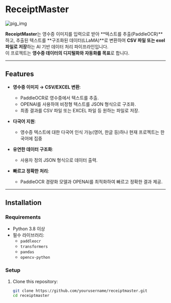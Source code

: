 # ReceiptMaster 
![pig_img](https://github.com/user-attachments/assets/0adceb8e-7c80-4ded-8ee6-99a536fd9898)

**ReceiptMaster**는 영수증 이미지를 입력으로 받아 **텍스트를 추출(PaddleOCR)**하고, 추출된 텍스트를 **구조화된 데이터(LLaMA)**로 변환하여 **CSV 파일 또는 exel 파일로 저장**하는 AI 기반 데이터 처리 파이프라인입니다.  
이 프로젝트는 **영수증 데이터의 디지털화와 자동화를 목표**로 합니다.

---

## Features

- **영수증 이미지 → CSV/EXCEL 변환**:
  - PaddleOCR로 영수증에서 텍스트를 추출.
  - OPENAI를 사용하여 비정형 텍스트를 JSON 형식으로 구조화.
  - 최종 결과를 CSV 파일 또는 EXCEL 파일 등 원하는 파일로 저장.

- **다국어 지원**:
  - 영수증 텍스트에 대한 다국어 인식 가능(영어, 한글 등)하나 현재 프로젝트는 한국어에 집중

- **유연한 데이터 구조화**:
  - 사용자 정의 JSON 형식으로 데이터 출력.

- **빠르고 정확한 처리**:
  - PaddleOCR 경량화 모델과 OPENAI를 최적화하여 빠르고 정확한 결과 제공.

---

## Installation

### Requirements

- Python 3.8 이상
- 필수 라이브러리:
  - `paddleocr`
  - `transformers`
  - `pandas`
  - `opencv-python`

### Setup

1. Clone this repository:
   ```bash
   git clone https://github.com/yourusername/receiptmaster.git
   cd receiptmaster
